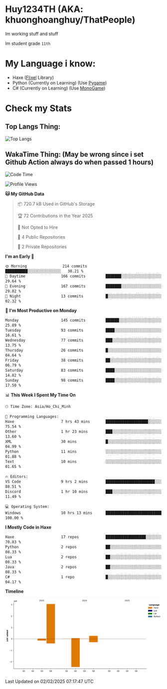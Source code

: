 # Huy1234TH (AKA: khuonghoanghuy/ThatPeople)
Im working stuff and stuff

Im student grade `11th`

# My Language i know:
- Haxe ([Flixel](http://haxeflixel.com/) Library)
- Python (Currently on Learning) (Use [Pygame](https://www.pygame.org/news))
- C# (Currently on Learning) (Use [MonoGame](https://monogame.net/))

# Check my Stats
## Top Langs Thing:
![Top Langs](https://github-readme-stats.vercel.app/api/top-langs/?username=khuonghoanghuy&hide_progress=false)

## WakaTime Thing: (May be wrong since i set Github Action always do when passed 1 hours)
<!--START_SECTION:waka-->
![Code Time](http://img.shields.io/badge/Code%20Time-12%20hrs%2026%20mins-blue)

![Profile Views](http://img.shields.io/badge/Profile%20Views-248-blue)

**🐱 My GitHub Data** 

> 📦 720.7 kB Used in GitHub's Storage 
 > 
> 🏆 72 Contributions in the Year 2025
 > 
> 🚫 Not Opted to Hire
 > 
> 📜 4 Public Repositories 
 > 
> 🔑 2 Private Repositories 
 > 
**I'm an Early 🐤** 

```text
🌞 Morning                214 commits         ██████████░░░░░░░░░░░░░░░   38.21 % 
🌆 Daytime                166 commits         ███████░░░░░░░░░░░░░░░░░░   29.64 % 
🌃 Evening                167 commits         ███████░░░░░░░░░░░░░░░░░░   29.82 % 
🌙 Night                  13 commits          █░░░░░░░░░░░░░░░░░░░░░░░░   02.32 % 
```
📅 **I'm Most Productive on Monday** 

```text
Monday                   145 commits         ██████░░░░░░░░░░░░░░░░░░░   25.89 % 
Tuesday                  93 commits          ████░░░░░░░░░░░░░░░░░░░░░   16.61 % 
Wednesday                77 commits          ███░░░░░░░░░░░░░░░░░░░░░░   13.75 % 
Thursday                 26 commits          █░░░░░░░░░░░░░░░░░░░░░░░░   04.64 % 
Friday                   38 commits          ██░░░░░░░░░░░░░░░░░░░░░░░   06.79 % 
Saturday                 83 commits          ████░░░░░░░░░░░░░░░░░░░░░   14.82 % 
Sunday                   98 commits          ████░░░░░░░░░░░░░░░░░░░░░   17.50 % 
```


📊 **This Week I Spent My Time On** 

```text
🕑︎ Time Zone: Asia/Ho_Chi_Minh

💬 Programming Languages: 
Haxe                     7 hrs 43 mins       ███████████████████░░░░░░   75.54 % 
Other                    1 hr 23 mins        ███░░░░░░░░░░░░░░░░░░░░░░   13.60 % 
XML                      30 mins             █░░░░░░░░░░░░░░░░░░░░░░░░   04.99 % 
Python                   11 mins             ░░░░░░░░░░░░░░░░░░░░░░░░░   01.88 % 
Text                     10 mins             ░░░░░░░░░░░░░░░░░░░░░░░░░   01.65 % 

🔥 Editors: 
VS Code                  9 hrs 2 mins        ██████████████████████░░░   88.51 % 
Discord                  1 hr 10 mins        ███░░░░░░░░░░░░░░░░░░░░░░   11.49 % 

💻 Operating System: 
Windows                  10 hrs 13 mins      █████████████████████████   100.00 % 
```

**I Mostly Code in Haxe** 

```text
Haxe                     17 repos            ██████████████████░░░░░░░   70.83 % 
Python                   2 repos             ██░░░░░░░░░░░░░░░░░░░░░░░   08.33 % 
Lua                      2 repos             ██░░░░░░░░░░░░░░░░░░░░░░░   08.33 % 
Java                     2 repos             ██░░░░░░░░░░░░░░░░░░░░░░░   08.33 % 
C#                       1 repo              █░░░░░░░░░░░░░░░░░░░░░░░░   04.17 % 
```



**Timeline**

![Lines of Code chart](https://raw.githubusercontent.com/khuonghoanghuy/khuonghoanghuy/main/assets/bar_graph.png)


 Last Updated on 02/02/2025 07:17:47 UTC
<!--END_SECTION:waka-->
